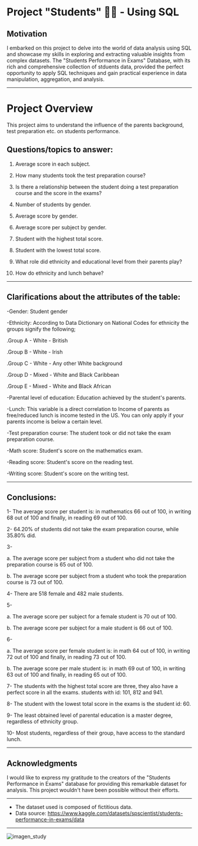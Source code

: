 # Project "Students" 👨‍🎓 - Using SQL

## Motivation

I embarked on this project to delve into the world of data analysis using SQL and showcase my skills in exploring and extracting valuable insights from complex datasets. The "Students Performance in Exams" Database, with its rich and comprehensive collection of stduents data, provided the perfect opportunity to apply SQL techniques and gain practical experience in data manipulation, aggregation, and analysis.

--------------------------------------------------------------------------------------------------

# Project Overview

This project aims to understand the influence of the parents background, test preparation etc. on students performance.


## Questions/topics to answer:

1.	Average score in each subject. 

2.	How many students took the test preparation course? 

3.	Is there a relationship between the student doing a test preparation course and the score in the exams?

4.	Number of students by gender.

5.	Average score by gender.

6.	Average score per subject by gender. 

7.	Student with the highest total score.

8.	Student with the lowest total score.

9.	What role did ethnicity and educational level from their parents play?

10.	How do ethnicity and lunch behave?

--------------------------------------------------------------------------------------------------

## Clarifications about the attributes of the table:

-Gender: Student gender

-Ethnicity: According to Data Dictionary on National Codes for ethnicity the groups signify the following;

.Group A - White - British

.Group B - White - Irish

.Group C - White - Any other White background

.Group D - Mixed - White and Black Caribbean

.Group E - Mixed - White and Black African

-Parental level of education: Education achieved by the student's parents.

-Lunch: This variable is a direct correlation to Income of parents as free/reduced lunch is income tested in the US. You can only apply if your parents income is below a certain level.

-Test preparation course: The student took or did not take the exam preparation course.

-Math score: Student's score on the mathematics exam.

-Reading score: Student's score on the reading test.

-Writing score: Student's score on the writing test.

--------------------------------------------------------------------------------------------------

## Conclusions:

1- The average score per student is: in mathematics 66 out of 100, in writing 68 out of 100 and finally, in reading 69 out of 100.

2- 64.20% of students did not take the exam preparation course, while 35.80% did.

3-

a. The average score per subject from a student who did not take the preparation course is 65 out of 100.

b.	The average score per subject from a student who took the preparation course is 73 out of 100.

4- There are 518 female and 482 male students.

5-	

a.	The average score per subject for a female student is 70 out of 100.

b.	The average score per subject for a male student is 66 out of 100.

6-

a.	The average score per female student is: in math 64 out of 100, in writing 72 out of 100 and finally, in reading 73 out of 100.

b.	The average score per male student is: in math 69 out of 100, in writing 63 out of 100 and finally, in reading 65 out of 100.

7- The students with the highest total score are three, they also have a perfect score in all the exams. students with id: 101, 812 and 941.

8- The student with the lowest total score in the exams is the student id: 60.

9- The least obtained level of parental education is a master degree, regardless of ethnicity group.

10-	Most students, regardless of their group, have access to the standard lunch.

--------------------------------------------------------------------------------------------------

## Acknowledgments

I would like to express my gratitude to the creators of the "Students Performance in Exams" database for providing this remarkable dataset for analysis. This project wouldn't have been possible without their efforts.

--------------------------------------------------------------------------------------------------

* The dataset used is composed of fictitious data.
* Data source: https://www.kaggle.com/datasets/spscientist/students-performance-in-exams/data 

--------------------------------------------------------------------------------------------------

![imagen_study](https://github.com/ignacio-caprara/Project_performance_students/assets/169360596/4edff078-8686-4876-b883-8a9fe29f374f)
